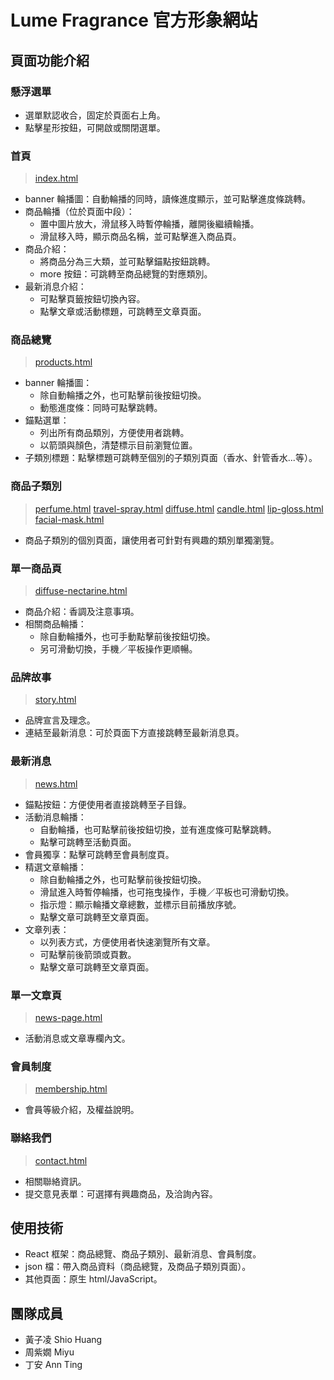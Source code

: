 # Lume Fragrance 官方形象網站 

## 頁面功能介紹

### 懸浮選單
- 選單默認收合，固定於頁面右上角。
- 點擊星形按鈕，可開啟或關閉選單。

### 首頁 
> [index.html](https://anntingg.github.io/lume-fragrance/)

- banner 輪播圖：自動輪播的同時，讀條進度顯示，並可點擊進度條跳轉。
- 商品輪播（位於頁面中段）：
    - 置中圖片放大，滑鼠移入時暫停輪播，離開後繼續輪播。
    - 滑鼠移入時，顯示商品名稱，並可點擊進入商品頁。
- 商品介紹：
    - 將商品分為三大類，並可點擊錨點按鈕跳轉。
    - more 按鈕：可跳轉至商品總覽的對應類別。
- 最新消息介紹：
    - 可點擊頁籤按鈕切換內容。
    - 點擊文章或活動標題，可跳轉至文章頁面。

### 商品總覽
> [products.html](https://anntingg.github.io/lume-fragrance/products.html)

- banner 輪播圖：
    - 除自動輪播之外，也可點擊前後按鈕切換。
    - 動態進度條：同時可點擊跳轉。
- 錨點選單：
    - 列出所有商品類別，方便使用者跳轉。
    - 以箭頭與顏色，清楚標示目前瀏覽位置。
- 子類別標題：點擊標題可跳轉至個別的子類別頁面（香水、針管香水...等）。

### 商品子類別
> [perfume.html](https://anntingg.github.io/lume-fragrance/perfume.html)
> [travel-spray.html](https://anntingg.github.io/lume-fragrance/travel-spray.html) 
> [diffuse.html](https://anntingg.github.io/lume-fragrance/diffuse.html)
> [candle.html](https://anntingg.github.io/lume-fragrance/candle.html)
> [lip-gloss.html](https://anntingg.github.io/lume-fragrance/lip-gloss.html)
> [facial-mask.html](https://anntingg.github.io/lume-fragrance/facial-mask.html)
- 商品子類別的個別頁面，讓使用者可針對有興趣的類別單獨瀏覽。

### 單一商品頁
> [diffuse-nectarine.html](https://anntingg.github.io/lume-fragrance/diffuse-nectarine.html)
- 商品介紹：香調及注意事項。
- 相關商品輪播：
    - 除自動輪播外，也可手動點擊前後按鈕切換。
    - 另可滑動切換，手機／平板操作更順暢。

### 品牌故事
> [story.html](https://anntingg.github.io/lume-fragrance/story.html)
- 品牌宣言及理念。
- 連結至最新消息：可於頁面下方直接跳轉至最新消息頁。

### 最新消息
> [news.html](https://anntingg.github.io/lume-fragrance/news.html)
- 錨點按鈕：方便使用者直接跳轉至子目錄。
- 活動消息輪播：
    - 自動輪播，也可點擊前後按鈕切換，並有進度條可點擊跳轉。
    - 點擊可跳轉至活動頁面。
- 會員獨享：點擊可跳轉至會員制度頁。
- 精選文章輪播：
    - 除自動輪播之外，也可點擊前後按鈕切換。
    - 滑鼠進入時暫停輪播，也可拖曳操作，手機／平板也可滑動切換。
    - 指示燈：顯示輪播文章總數，並標示目前播放序號。
    - 點擊文章可跳轉至文章頁面。
- 文章列表：
    - 以列表方式，方便使用者快速瀏覽所有文章。
    - 可點擊前後箭頭或頁數。
    - 點擊文章可跳轉至文章頁面。

### 單一文章頁
> [news-page.html](https://anntingg.github.io/lume-fragrance/news-page.html)
- 活動消息或文章專欄內文。

### 會員制度
> [membership.html](https://anntingg.github.io/lume-fragrance/membership.html)
- 會員等級介紹，及權益說明。

### 聯絡我們
> [contact.html](https://anntingg.github.io/lume-fragrance/contact.html)
- 相關聯絡資訊。
- 提交意見表單：可選擇有興趣商品，及洽詢內容。

## 使用技術
- React 框架：商品總覽、商品子類別、最新消息、會員制度。
- json 檔：帶入商品資料（商品總覽，及商品子類別頁面）。
- 其他頁面：原生 html/JavaScript。

## 團隊成員
- 黃子凌 Shio Huang
- 周紫嫺 Miyu
- 丁安 Ann Ting